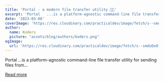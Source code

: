 ```yaml
---
title: 'Portal - a modern file transfer utility 🌌✨'
excerpt: 'Portal   ...is a platform-agnostic command-line file transfer utility for sending files from...'
date: '2023-03-08'
coverImage: 'https://res.cloudinary.com/practicaldev/image/fetch/s--smdoDx0f--/c_imagga_scale,f_auto,fl_progressive,h_420,q_auto,w_1000/https://dev-to-uploads.s3.amazonaws.com/uploads/articles/jjum104t38ra6n3cpmt9.png'
author:
  name: Koders
  picture: "assets/blog/authors/koders.png"
ogImage:
  url: 'https://res.cloudinary.com/practicaldev/image/fetch/s--smdoDx0f--/c_imagga_scale,f_auto,fl_progressive,h_420,q_auto,w_1000/https://dev-to-uploads.s3.amazonaws.com/uploads/articles/jjum104t38ra6n3cpmt9.png'
---
```


Portal   ...is a platform-agnostic command-line file transfer utility for sending files from...

[Read more](https://dev.to/zinokader/portal-a-modern-file-transfer-utility-4154)
